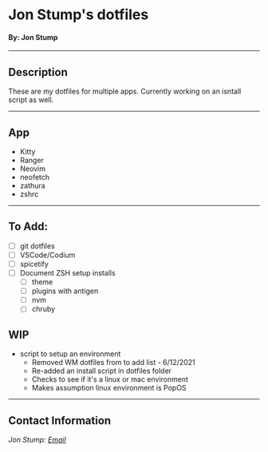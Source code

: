# Jon Stump's dotfiles
#### By: Jon Stump

* * *

## Description

These are my dotfiles for multiple apps. Currently working on an isntall script as well.

* * *

## App

* Kitty
* Ranger
* Neovim
* neofetch
* zathura
* zshrc

* * *

## To Add:

* [ ] git dotfiles
* [ ] VSCode/Codium
* [ ] spicetify
* [ ] Document ZSH setup installs
  * [ ] theme
  * [ ] plugins with antigen
  * [ ] nvm
  * [ ] chruby

## WIP

* script to setup an environment
    * Removed WM dotfiles from to add list - 6/12/2021
    * Re-added an install script in dotfiles folder
    *   Checks to see if it's a linux or mac environment
    *   Makes assumption linux environment is PopOS

* * *

## Contact Information
_Jon Stump: [Email](jmstump@gmail.com)_
